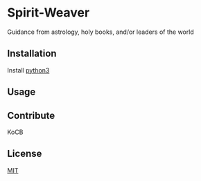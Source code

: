 # Spirit-Weaver
Guidance from astrology, holy books, and/or leaders of the world

## Installation
Install [python3](https://www.python.org/downloads/)

## Usage

## Contribute
KoCB
## License
[MIT](https://choosealicense.com/licenses/mit/)
